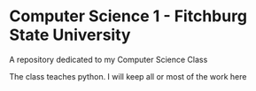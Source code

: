 # Computer Science 1 - Fitchburg State University
A repository dedicated to my Computer Science Class

The class teaches python. I will keep all or most of the work here
